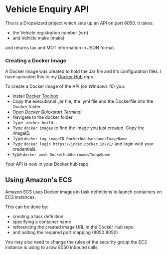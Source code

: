 # Vehicle Enquiry API

This is a Dropwizard project which sets up an API on port 8050. It takes:

- the Vehicle registration number (vrn) 
- and Vehicle make (make) 

and returns tax and MOT information in JSON format.

### Creating a Docker image

A Docker image was created to hold the Jar file and it's configuration files. I have uploaded this to my [Docker Hub](https://hub.docker.com/) repo.

To create a Docker image of the API (on *Windows 10*) you:

- Install [Docker Toolbox](https://www.docker.com/docker-toolbox)
- Copy the executional .jar file, the .yml file and the Dockerfile into the Docker folder.
- Open *Docker Quickstart Terminal*
- Navigate to the docker folder
- Type ``` docker build .```
- Type ``` docker images ``` to find the image you just created. Copy the imageID.
- Type ``` docker tag imageID DockerhubUsername/ImageName ```
- Type ``` docker login https://index.docker.io/v1/ ``` and login with your credentials.
- type ``` docker push DockerhubUsername/ImageName ```

Your API is now in your Docker hub repo.

## Using Amazon's ECS

Amazon ECS uses Docker images in task definitions to launch containers on EC2 instances. 

This can be done by:

- creating a task definition
- specifying a container name
- referencing the created image URL in the Docker Hub repo
- and adding the required port mapping (8050:8050)

You may also need to change the rules of the security group the EC2 instance is using to allow 8050 inbound calls.